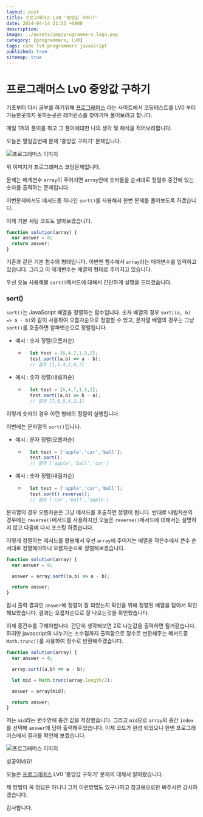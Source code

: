 ```yaml
---
layout: post
title: 프로그래머스 LV0 "중앙값 구하기"
date: 2024-04-14 21:55 +0900
description: 
image: ../assets/img/programmers_logo.png
category: [programmers, Lv0]
tags: code lv0 programmers javascript
published: true
sitemap: true
---
```


# 프로그래머스 Lv0 중앙값 구하기

  기초부터 다시 공부를 하기위해 [프로그래머스](https://programmers.co.kr/) 라는 사이트에서
  코딩테스트를 LV0 부터 가능한곳까지 못하는곳은 레퍼런스를 찾아가며 풀어보려고 합니다.
  
  매일 1개의 풀이를 하고 그 풀이에대한 나의 생각 및 해석을 적어보려합니다.

  오늘은 열일곱번째 문제 '중앙값 구하기' 문제입니다.

  ![프로그래머스 이미지](https://spearboy.github.io/assets/img/중앙값구하기_01.png)

  위 이미지가 프로그래머스 코딩문제입니다.
  
  문제는 매개변수 `array`이 주어지면 `array`안에 숫자들을 순서대로 정렬후 중간에 있는 숫자를 출력하는 문제입니다.

  이번문제에서도 메서드중 하나인 `sort()`를 사용해서 한번 문제를 풀어보도록 하겠습니다.

  이제 기본 세팅 코드도 알아보겠습니다.
  
```javascript
function solution(array) {
  var answer = 0;
  return answer;
}
``` 
기존과 같은 기본 함수의 형태입니다. 이번엔 함수에서 `array`라는 매개변수를 입력하고 있습니다. 그리고 이 매개변수는 배열의 형태로 주어지고 있습니다.

우선 오늘 사용해볼 `sort()`메서드에 대해서 간단하게 설명을 드리겠습니다.

### sort() 
`sort()`는 JavaScript 배열을 정렬하는 함수입니다. 숫자 배열의 경우 `sort((a, b) => a - b)`와 같이 사용하여 오름차순으로 정렬할 수 있고, 문자열 배열의 경우는 그냥 `sort()`를 호출하면 알파벳순으로 정렬됩니다.

+ 예시 : 숫자 정렬(오름차순)
  + ```javascript
      let test = [6,4,7,1,5,2];
      test.sort((a,b) => a - b);
      // 결과 [1,2,4,5,6,7]
    ```

+ 예시 : 숫자 정렬(내림차순)
  + ```javascript
      let test = [6,4,7,1,5,2];
      test.sort((a,b) => b - a);
      // 결과 [7,6,5,4,2,1]
    ```
이렇게 숫자의 경우 이런 형태의 정렬이 실행됩니다.

이번에는 문자열의 `sort()`입니다.

+ 예시 : 문자 정렬(오름차순)
  + ```javascript
      let test = ['apple','car','ball'];
      test.sort();
      // 결과 ['apple','ball','car']
    ```

+ 예시 : 숫자 정렬(내림차순)
  + ```javascript
      let test = ['apple','car','ball'];
      test.sort().reverse();
      // 결과 ['car','ball','apple']
    ```
문자열의 경우 오름차순은 그냥 메서드를 호출하면 정렬이 됩니다.
반대로 내림차순의 경우에는 `reverse()`메서드를 사용하지만 오늘은 `reverse()`메서드에 대해서는 설명하지 않고 다음에 다시 포스팅 하겠습니다.

이렇게 정렬하는 메서드를 활용해서 우선 `array`에 주어지는 배열을 작은수에서 큰수 순서대로 정렬해야하니 오름차순으로 정렬해보겠습니다.

```javascript
function solution(array) {
  var answer = 0;

  answer = array.sort((a,b) => a - b);

  return answer;
}
``` 
잠시 출력 결과인 `answer`에 정렬이 잘 되었는지 확인을 위해 정렬된 배열을 담아서 확인해보았습니다. 결과는 오름차순으로 잘 나오는것을 확인했습니다.

이제 중간수를 구해야합니다. 간단히 생각해보면 2로 나눈값을 출력하면 될거같습니다. 하지만 javascript의 나누기는 소수점까지 출력함으로 정수로 변환해주는 메서드중 `Math.trunc()`를 사용하여 정수로 반환해주겠습니다.

```javascript
function solution(array) {
  var answer = 0;

  array.sort((a,b) => a - b);

  let mid = Math.trunc(array.length/2);

  answer = array[mid];

  return answer;
}
``` 
저는 `mid`라는 변수안에 중간 값을 저장했습니다. 그리고 `mid`으로 `array`의 중간 `index`를 선택해 `answer`에 담아 출력해주었습니다.
이제 코드가 완성 되었으니 한번 프로그래머스에서 결과를 확인해 보겠습니다.

![프로그래머스 이미지](https://spearboy.github.io/assets/img/중앙값구하기_02.png)

성공이네요!

오늘은 [프로그래머스](https://programmers.co.kr/) LV0 '중앙값 구하기' 문제의 대해서 알아봤습니다.

제 방법이 꼭 정답은 아니니 그저 이런방법도 있구나하고 참고용으로만 봐주시면 감사하겠습니다.

감사합니다.